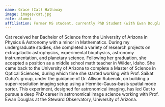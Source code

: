 ```yaml
---
name: Grace (Cat) Hathaway
image: images/cat.jpg
role: alumni
affiliation: Former MS student, currently PhD Student (with Ewan Douglas) at Optical Sciences, University of Arizona
---
```


Cat received her Bachelor of Science from the University of Arizona in Physics & Astronomy with a minor in Mathematics. During my undergraduate studies, she completed a variety of research projects on extragalactic astrophysics, experimental biophysics, astronomy instrumentation, and planetary science. Following her graduation, she accepted a position as a middle school math teacher in Wilder, Idaho. She came back to the University of Arizona to complete a Master of Science in Optical Sciences, during which time she started working with Prof. Saikat Guha's group, under the guidance of Dr. Allison Rubenok, on building a super-resolution imaging setup using a Hermite-Gauss-basis spatial mode sorter. This experiment, designed for astronomical imaging, has led Cat to pursue a deep PhD career in astronomical image science working with Prof. Ewan Douglas at the Steward Observatory, University of Arizona.